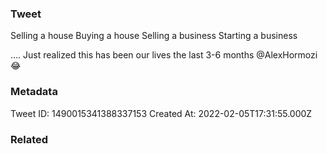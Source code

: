 ### Tweet
Selling a house 
Buying a house
Selling a business
Starting a business

…. Just realized this has been our lives the last 3-6 months @AlexHormozi 😂

### Metadata
Tweet ID: 1490015341388337153
Created At: 2022-02-05T17:31:55.000Z

### Related

